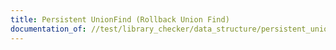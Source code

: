 ```yaml
---
title: Persistent UnionFind (Rollback Union Find)
documentation_of: //test/library_checker/data_structure/persistent_unionfind_rb.test.py
---
```

